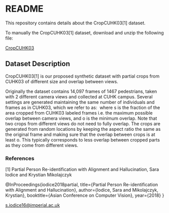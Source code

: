 # README #

This repository contains details about the CropCUHK03[1]  dataset.

To manually the CropCUHK03[1]  dataset, download and unzip the following file:

[CropCUHK03](https://imperialcollegelondon.box.com/s/ul13qrju3xfkgkp3baq058ko2d0qxaqi)

## Dataset Description

CropCUHK03[1] is our proposed synthetic dataset with partial crops from CUHK03 of different size and overlap between views.

Originally the dataset contains 14,097 frames of 1467 pedestrians, taken with 2 different camera views and collected at CUHK campus. 
Several settings are generated maintaining the same number of individuals and frames as in CUHK03, which we refer to as:
<a href="" target="_blank"><img src="https://latex.codecogs.com/gif.latex?\small&space;CropCUHK03_{(s,o)}:s\in\{0.25,0.5\}&space;\land&space;o_{\min}&space;\in\{0.0,0.5\}" title="" /></a>
where s is  the fraction of the area cropped from CUHK03 labeled frames i.e. the maximum possible overlap between camera views, and o is the minimum overlap. 
Note that two crops from different views do not need to fully overlap. The crops are generated from random locations by keeping the aspect ratio the same as the original frame and making sure that the overlap between crops is at least o. This typically corresponds to less overlap between cropped parts as they come from different views.

### References

[1] Partial Person Re-identification with Alignment and Hallucination, Sara Iodice and Krystian Mikolajczyk

@InProceedings{iodice2018partial,
  title={Partial Person Re-identification with Alignment and Hallucination},
  author={Iodice, Sara and Mikolajczyk, Krystian},
  booktitle={Asian Conference on Computer Vision},
  year={2018}
}

s.iodice16@imperial.ac.uk
